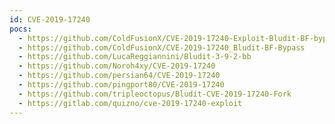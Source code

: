 ```yaml
---
id: CVE-2019-17240
pocs:
  - https://github.com/ColdFusionX/CVE-2019-17240-Exploit-Bludit-BF-bypass
  - https://github.com/ColdFusionX/CVE-2019-17240_Bludit-BF-Bypass
  - https://github.com/LucaReggiannini/Bludit-3-9-2-bb
  - https://github.com/Noroh4xy/CVE-2019-17240
  - https://github.com/persian64/CVE-2019-17240
  - https://github.com/pingport80/CVE-2019-17240
  - https://github.com/tripleoctopus/Bludit-CVE-2019-17240-Fork
  - https://gitlab.com/quizno/cve-2019-17240-exploit
---
```

